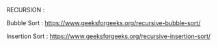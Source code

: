 RECURSION :

Bubble Sort : https://www.geeksforgeeks.org/recursive-bubble-sort/

Insertion Sort : https://www.geeksforgeeks.org/recursive-insertion-sort/
